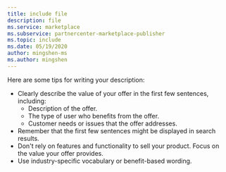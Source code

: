 ```yaml
---
title: include file
description: file
ms.service: marketplace 
ms.subservice: partnercenter-marketplace-publisher
ms.topic: include
ms.date: 05/19/2020
author: mingshen-ms
ms.author: mingshen
---
```


Here are some tips for writing your description:

- Clearly describe the value of your offer in the first few sentences, including:
  - Description of the offer.
  - The type of user who benefits from the offer.
  - Customer needs or issues that the offer addresses.
- Remember that the first few sentences might be displayed in search results.
- Don't rely on features and functionality to sell your product. Focus on the value your offer provides.
- Use industry-specific vocabulary or benefit-based wording.

